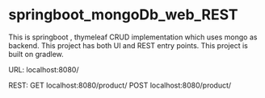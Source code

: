 # springboot_mongoDb_web_REST
This is springboot , thymeleaf CRUD implementation which uses mongo as backend. This project has both UI and REST entry points.
This project is built on gradlew.

URL: 
localhost:8080/

REST:
GET  localhost:8080/product/
POST localhost:8080/product/
